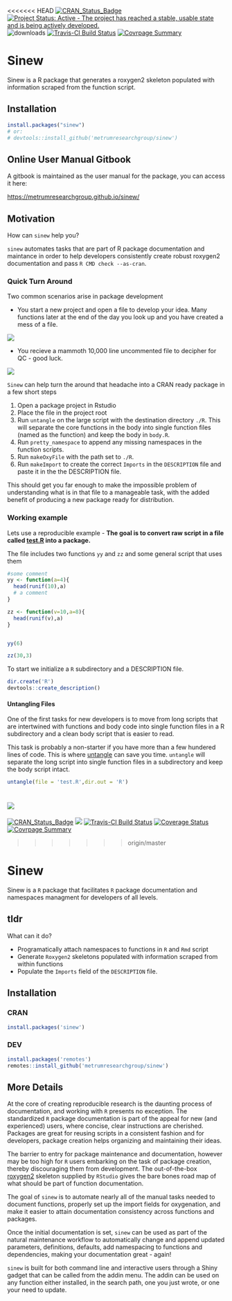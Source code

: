 <<<<<<< HEAD
[![CRAN\_Status\_Badge](https://www.r-pkg.org/badges/version/sinew)](https://cran.r-project.org/package=sinew)
[![Project Status: Active - The project has reached a stable, usable state and is being actively developed.](http://www.repostatus.org/badges/0.1.0/active.svg)](http://www.repostatus.org/#active) 
![downloads](http://cranlogs.r-pkg.org/badges/sinew)
[![Travis-CI Build Status](https://travis-ci.org/metrumresearchgroup/sinew.svg?branch=master)](https://travis-ci.org/metrumresearchgroup/sinew)
[![Covrpage Summary](https://img.shields.io/badge/covrpage-Last_Build_2018_11_26-brightgreen.svg)](https://github.com/metrumresearchgroup/sinew/tree/master/tests/README.md)
# Sinew

Sinew is a R package that generates a roxygen2 skeleton populated with information scraped from the function script.

## Installation
```r
install.packages("sinew")
# or:
# devtools::install_github('metrumresearchgroup/sinew')
```

## Online User Manual Gitbook

A gitbook is maintained as the user manual for the package, you can access it here:

https://metrumresearchgroup.github.io/sinew/

## Motivation

How can `sinew` help you?

`sinew` automates tasks that are part of R package documentation and maintance in order to help developers consistently create robust roxygen2 documentation and pass `R CMD check --as-cran`.

### Quick Turn Around

Two common scenarios arise in package development 

  - You start a new project and open a file to develop your idea. Many functions later at the end of the day you look up and you have created a mess of a file. 
  
![](https://github.com/metrumresearchgroup/sinew/blob/gh-pages/Miscellaneous/Guy-Tangled-in-Lights.jpg?raw=true)

  - You recieve a mammoth 10,000 line uncommented file to decipher for QC - good luck. 
  
![](https://github.com/metrumresearchgroup/sinew/blob/gh-pages/Miscellaneous/xmaslights.gif?raw=true)
  
`Sinew` can help turn the around that headache into a CRAN ready package in a few short steps

  1. Open a package project in Rstudio
  2. Place the file in the project root
  3. Run `untangle` on the large script with the destination directory `./R`. This will separate the core functions in the body into single function files (named as the function) and keep the body in `body.R`. 
  4. Run `pretty_namespace` to append any missing namespaces in the function scripts.
  5. Run `makeOxyFile` with the path set to `./R`.
  6. Run `makeImport` to create the correct `Imports` in the `DESCRIPTION` file and paste it in the the DESCRIPTION file. 

This should get you far enough to make the impossible problem of understanding what is in that file to a manageable task, with the added benefit of producing a new package ready for distribution.

### Working example

Lets use a reproducible example - **The goal is to convert raw script in a file called [test.R](https://github.com/metrumresearchgroup/sinew/blob/gh-pages/Miscellaneous/test/test.R) into a package.**

The file includes two functions `yy` and `zz` and some general script that uses them

```r
#some comment
yy <- function(a=4){
  head(runif(10),a)
  # a comment
}

zz <- function(v=10,a=8){
  head(runif(v),a)
}


yy(6)

zz(30,3)
```

To start we initialize a `R` subdirectory and a DESCRIPTION file.

```r
dir.create('R')
devtools::create_description()
```

#### Untangling Files
  
One of the first tasks for new developers is to move from long scripts that are intertwined with functions and body code into single function files in a R subdirectory and a clean body script that is easier to read. 

This task is probably a non-starter if you have more than a few hundered lines of code. This is where [untangle](https://metrumresearchgroup.github.io/sinew/untangle.html) can save you time. `untangle` will separate the long script into single function files in a subdirectory and keep the body script intact. 

```r
untangle(file = 'test.R',dir.out = 'R')
```

![](https://github.com/metrumresearchgroup/sinew/blob/gh-pages/Miscellaneous/untangle_test.gif?raw=true)
=======
[![CRAN\_Status\_Badge](http://www.r-pkg.org/badges/version/sinew)](https://cran.r-project.org/package=sinew)
[![](https://cranlogs.r-pkg.org/badges/sinew)](https://cran.r-project.org/package=sinew)
[![Travis-CI Build
Status](https://travis-ci.org/metrumresearchgroup/sinew.svg?branch=master)](https://travis-ci.org/metrumresearchgroup/sinew)
[![Coverage
Status](https://img.shields.io/codecov/c/github/metrumresearchgroup/sinew/master.svg)](https://codecov.io/github/metrumresearchgroup/sinew?branch=master)
[![Covrpage
Summary](https://img.shields.io/badge/covrpage-Initialized-orange.svg)](https://github.com/metrumresearchgroup/sinew/tree/master/tests/README.md)
>>>>>>> origin/master


# Sinew

Sinew is a `R` package that facilitates `R` package documentation and namespaces managment for developers of all levels. 

## tldr

What can it do?

  - Programatically attach namespaces to functions in `R` and `Rmd` script
  - Generate `Roxygen2` skeletons populated with information scraped from within functions
  - Populate the `Imports` field of the `DESCRIPTION` file.

## Installation

### CRAN

```r
install.packages('sinew')
```

### DEV

```r
install.packages('remotes')
remotes::install_github('metrumresearchgroup/sinew')
```

## More Details

At the core of creating reproducible research is the daunting process of documentation, and working with `R` presents no exception. The standardized `R` package documentation is part of the appeal for new (and experienced) users, where concise, clear instructions are cherished. Packages are great for reusing scripts in a consistent fashion and for developers, package creation helps organizing and maintaining their ideas.

The barrier to entry for package maintenance and documentation, however may be too high for `R` users embarking on the task of package creation, thereby discouraging them from development. The out-of-the-box [roxygen2](https://cran.r-project.org/web/packages/roxygen2/vignettes/roxygen2.html) skeleton supplied by `RStudio` gives the bare bones road map of what should be part of function documentation.

The goal of `sinew` is to automate nearly all of the manual tasks needed to document functions, properly set up the import fields for oxygenation, and make it easier to attain documentation consistency across functions and packages.

Once the initial documentation is set, `sinew` can be used as part of the natural maintenance workflow to automatically change and append updated parameters, definitions, defaults, add namespacing to functions and dependencies, making your documentation great - again!

`sinew` is built for both command line and interactive users through a Shiny gadget that can be called from the addin menu. The addin can be used on any function either installed, in the search path, one you just wrote, or one your need to update.
